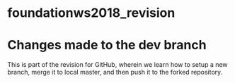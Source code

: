 # foundationws2018_revision

# Changes made to the dev branch
This is part of the revision for GitHub, wherein we learn how to setup a new branch, merge it to local master, and then push it to the forked repository.
